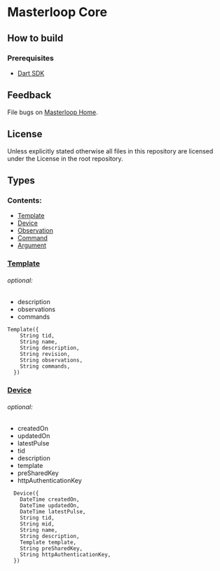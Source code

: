 # Masterloop Core

## How to build

### Prerequisites

- [Dart SDK](https://www.dartlang.org/)

## Feedback

File bugs on [Masterloop Home](https://github.com/orgs/Masterloop/projects/1).

## License

Unless explicitly stated otherwise all files in this repository are licensed under the License in the root repository.

## Types

### Contents:

- [Template](#template)
- [Device](#device)
- [Observation](#observation)
- [Command](#command)
- [Argument](#argument)

### [Template](./lib/src/models/template.dart)

###### optional:

- description
- observations
- commands

```
Template({
    String tid,
    String name,
    String description,
    String revision,
    String observations,
    String commands,
  })
```

### [Device](./lib/src/models/device.dart)

###### optional:

- createdOn
- updatedOn
- latestPulse
- tid
- description
- template
- preSharedKey
- httpAuthenticationKey

```
  Device({
    DateTime createdOn,
    DateTime updatedOn,
    DateTime latestPulse,
    String tid,
    String mid,
    String name,
    String description,
    Template template,
    String preSharedKey,
    String httpAuthenticationKey,
  })
```
